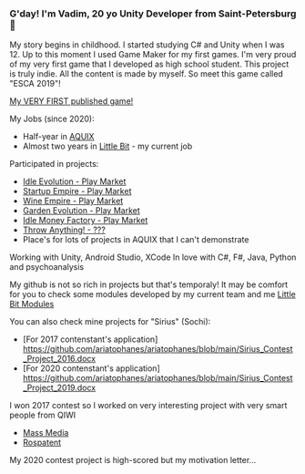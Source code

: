 ### G'day! I'm Vadim, 20 yo Unity Developer from Saint-Petersburg  👋

My story begins in childhood. I started studying C# and Unity when I was 12. Up to this moment I used Game Maker for my first games. 
I'm very proud of my very first game that I developed as high school student. This project is truly indie. All the content is made by myself. So meet this game called "ESCA 2019"!

[My VERY FIRST published game!](https://play.google.com/store/apps/details?id=com.birdscult.esca.android.shooter&hl=ru&gl=US)

My Jobs (since 2020):
* Half-year in [AQUIX](https://aquix.pro/)
* Almost two years in [Little Bit](https://littlebit.games/) - my current job

Participated in projects:
* [Idle Evolution - Play Market](https://play.google.com/store/apps/details?id=com.littlebitgames.idleevolution)
* [Startup Empire - Play Market](https://play.google.com/store/apps/details?id=com.littlebit.itcorp)
* [Wine Empire - Play Market](https://play.google.com/store/apps/details?id=com.littlebit.wine.empire.idle.tycoon)
* [Garden Evolution - Play Market](https://play.google.com/store/apps/details?id=com.littlebit.idle.garden.evolution.empire.tycoon)
* [Idle Money Factory - Play Market](https://play.google.com/store/apps/details?id=com.littlebit.idlemoneyfactory&hl=ru&gl=US)
* [Throw Anything! - ???](https://apksos.com/app/com.littlebit.throwanything)
* Place's for lots of projects in AQUIX that I can't demonstrate

Working with Unity, Android Studio, XCode
In love with C#, F#, Java, Python and psychoanalysis

My github is not so rich in projects but that's temporaly! It may be comfort for you to check some modules developed by my current team and me
[Little Bit Modules](https://github.com/LittleBitOrganization)

You can also check mine projects for "Sirius" (Sochi):
* [For 2017 contenstant's application] https://github.com/ariatophanes/ariatophanes/blob/main/Sirius_Contest_Project_2016.docx
* [For 2020 contenstant's application] https://github.com/ariatophanes/ariatophanes/blob/main/Sirius_Contest_Project_2019.docx

I won 2017 contest so I worked on very interesting project with very smart people from QIWI
* [Mass Media](https://bosfera.ru/press-release/qiwi-stala-partnerom-obrazovatelnogo-centra-sirius)
* [Rospatent](https://rospatent.gov.ru/content/uploadfiles/dterpresent.pdf)

My 2020 contest project is high-scored but my motivation letter...
